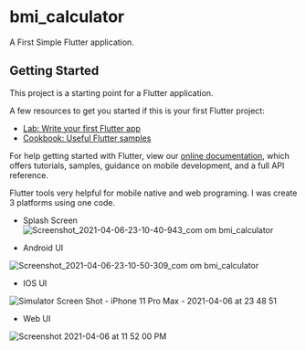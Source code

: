 # bmi_calculator

A First Simple Flutter application.

## Getting Started

This project is a starting point for a Flutter application.

A few resources to get you started if this is your first Flutter project:

- [Lab: Write your first Flutter app](https://flutter.dev/docs/get-started/codelab)
- [Cookbook: Useful Flutter samples](https://flutter.dev/docs/cookbook)

For help getting started with Flutter, view our
[online documentation](https://flutter.dev/docs), which offers tutorials,
samples, guidance on mobile development, and a full API reference.

Flutter tools very helpful for mobile native and web programing. I was create 3 platforms using one code. 

- Splash Screen
![Screenshot_2021-04-06-23-10-40-943_com om bmi_calculator](https://user-images.githubusercontent.com/19928750/113756245-cbe4ee80-972e-11eb-8a4c-46d9b2bcae1c.jpg)

- Android UI

![Screenshot_2021-04-06-23-10-50-309_com om bmi_calculator](https://user-images.githubusercontent.com/19928750/113756681-50377180-972f-11eb-9a0d-33e0730bd157.jpg)

- IOS UI

![Simulator Screen Shot - iPhone 11 Pro Max - 2021-04-06 at 23 48 51](https://user-images.githubusercontent.com/19928750/113760369-c342e700-9733-11eb-9ea5-a645713efdf3.png)

- Web UI

![Screenshot 2021-04-06 at 11 52 00 PM](https://user-images.githubusercontent.com/19928750/113760430-d9e93e00-9733-11eb-9c40-ba0018efba88.png)

